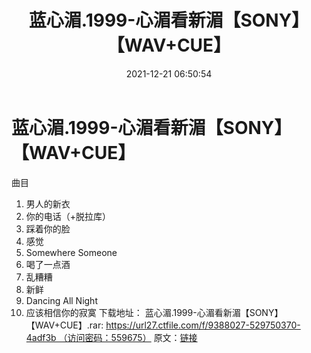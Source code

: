 ﻿---
title: 蓝心湄.1999-心湄看新湄【SONY】【WAV+CUE】
date: 2021-12-21 06:50:54
categories: WAV车载音乐、镜像
tags: 华语中文
---
# 蓝心湄.1999-心湄看新湄【SONY】【WAV+CUE】

曲目
01. 男人的新衣
02. 你的电话（+脱拉库）
03. 踩着你的脸
04. 感觉
05. Somewhere Someone
06. 喝了一点酒
07. 乱糟糟
08. 新鲜
09. Dancing All Night
10. 应该相信你的寂寞
下载地址：
蓝心湄.1999-心湄看新湄【SONY】【WAV+CUE】.rar: https://url27.ctfile.com/f/9388027-529750370-4adf3b （访问密码：559675）
原文：[链接](https://blog.sina.com.cn/s/blog_1647c7e7601030va8.html)